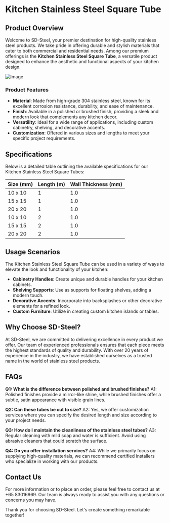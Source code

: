 # Kitchen Stainless Steel Square Tube

## Product Overview

Welcome to SD-Steel, your premier destination for high-quality stainless steel products. We take pride in offering durable and stylish materials that cater to both commercial and residential needs. Among our premium offerings is the **Kitchen Stainless Steel Square Tube**, a versatile product designed to enhance the aesthetic and functional aspects of your kitchen design.

![Image](https://github.com/user-attachments/assets/2567258e-e124-4816-932d-1809bd27ef0b)

### Product Features

- **Material**: Made from high-grade 304 stainless steel, known for its excellent corrosion resistance, durability, and ease of maintenance.
- **Finish**: Available in a polished or brushed finish, providing a sleek and modern look that complements any kitchen decor.
- **Versatility**: Ideal for a wide range of applications, including custom cabinetry, shelving, and decorative accents.
- **Customization**: Offered in various sizes and lengths to meet your specific project requirements.

## Specifications

Below is a detailed table outlining the available specifications for our Kitchen Stainless Steel Square Tubes:

| Size (mm) | Length (m) | Wall Thickness (mm) |
|-----------|------------|---------------------|
| 10 x 10   | 1          | 1.0                 |
| 15 x 15   | 1          | 1.0                 |
| 20 x 20   | 1          | 1.0                 |
| 10 x 10   | 2          | 1.0                 |
| 15 x 15   | 2          | 1.0                 |
| 20 x 20   | 2          | 1.0                 |

## Usage Scenarios

The Kitchen Stainless Steel Square Tube can be used in a variety of ways to elevate the look and functionality of your kitchen:

- **Cabinetry Handles**: Create unique and durable handles for your kitchen cabinets.
- **Shelving Supports**: Use as supports for floating shelves, adding a modern touch.
- **Decorative Accents**: Incorporate into backsplashes or other decorative elements for a refined look.
- **Custom Furniture**: Utilize in creating custom kitchen islands or tables.

## Why Choose SD-Steel?

At SD-Steel, we are committed to delivering excellence in every product we offer. Our team of experienced professionals ensures that each piece meets the highest standards of quality and durability. With over 20 years of experience in the industry, we have established ourselves as a trusted name in the world of stainless steel products.

## FAQs

**Q1: What is the difference between polished and brushed finishes?**
A1: Polished finishes provide a mirror-like shine, while brushed finishes offer a subtle, satin appearance with visible grain lines.

**Q2: Can these tubes be cut to size?**
A2: Yes, we offer customization services where you can specify the desired length and size according to your project needs.

**Q3: How do I maintain the cleanliness of the stainless steel tubes?**
A3: Regular cleaning with mild soap and water is sufficient. Avoid using abrasive cleaners that could scratch the surface.

**Q4: Do you offer installation services?**
A4: While we primarily focus on supplying high-quality materials, we can recommend certified installers who specialize in working with our products.

## Contact Us

For more information or to place an order, please feel free to contact us at +65 83016969. Our team is always ready to assist you with any questions or concerns you may have.

Thank you for choosing SD-Steel. Let's create something remarkable together!